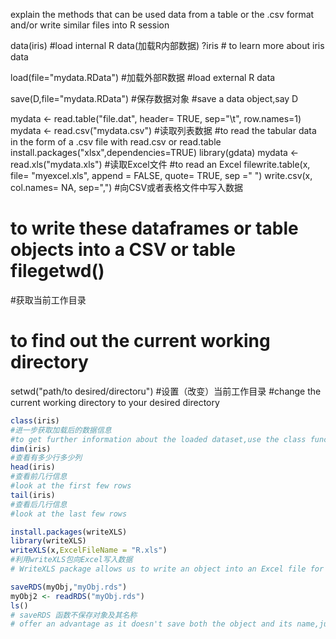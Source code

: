 
explain the methods that can be used data from a table or the .csv format and/or write similar files into R session

data(iris)
#load internal R data(加载R内部数据)
?iris # to learn more about iris data

load(file="mydata.RData")
#加载外部R数据
#load external R data

save(D,file="mydata.RData")
#保存数据对象
#save a data object,say D

mydata <- read.table("file.dat", header= TRUE, sep="\t", row.names=1)
mydata <- read.csv("mydata.csv")
#读取列表数据
#to read the tabular data in the form of a .csv file with read.csv or read.table
install.packages("xlsx",dependencies=TRUE)
library(gdata)
mydata <- read.xls("mydata.xls")
#读取Excel文件
#to read an Excel filewrite.table(x, file= "myexcel.xls", append = FALSE, quote= TRUE, sep =" ")
write.csv(x, col.names= NA, sep=",")
#向CSV或者表格文件中写入数据
# to write these dataframes or table objects into a CSV or table filegetwd()
#获取当前工作目录
# to find out the current working directory
setwd("path/to desired/directoru")
#设置（改变）当前工作目录
#change the current working directory to your desired directory


```R
class(iris)
#进一步获取加载后的数据信息
#to get further information about the loaded dataset,use the class function for the dataset to get the type of dataset(object class)
dim(iris)
#查看有多少行多少列
head(iris)
#查看前几行信息
#look at the first few rows 
tail(iris)
#查看后几行信息
#look at the last few rows
```


```R
install.packages(writeXLS)
library(writeXLS)
writeXLS(x,ExcelFileName = "R.xls")
#利用writeXLS包向Excel写入数据
# WriteXLS package allows us to write an object into an Excel file for the x data object
```


```R
saveRDS(myObj,"myObj.rds")
myObj2 <- readRDS("myObj.rds")
ls()
# saveRDS 函数不保存对象及其名称
# offer an advantage as it doesn't save both the object and its name,just save a representation of the object
```
